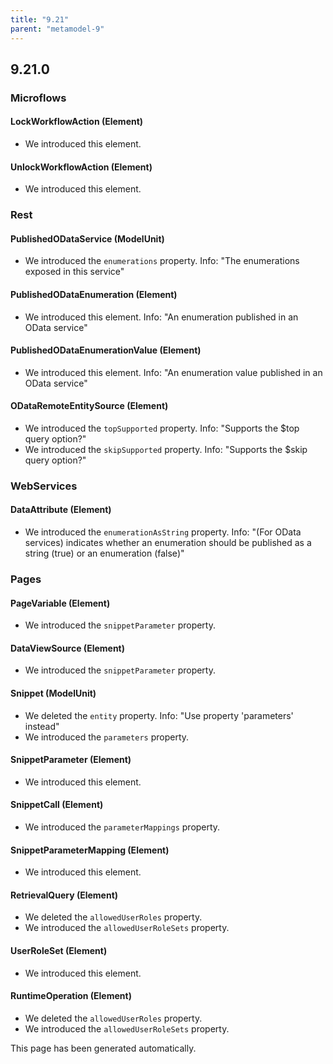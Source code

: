 ```yaml
---
title: "9.21"
parent: "metamodel-9"
---
```


## 9.21.0

### Microflows

#### LockWorkflowAction (Element)
* We introduced this element. 

#### UnlockWorkflowAction (Element)
* We introduced this element. 

### Rest

#### PublishedODataService (ModelUnit)
* We introduced the `enumerations` property. Info: "The enumerations exposed in this service"

#### PublishedODataEnumeration (Element)
* We introduced this element. Info: "An enumeration published in an OData service"

#### PublishedODataEnumerationValue (Element)
* We introduced this element. Info: "An enumeration value published in an OData service"

#### ODataRemoteEntitySource (Element)
* We introduced the `topSupported` property. Info: "Supports the $top query option?"
* We introduced the `skipSupported` property. Info: "Supports the $skip query option?"

### WebServices

#### DataAttribute (Element)
* We introduced the `enumerationAsString` property. Info: "(For OData services) indicates whether an enumeration should be published as a string (true) or an enumeration (false)"

### Pages

#### PageVariable (Element)
* We introduced the `snippetParameter` property. 

#### DataViewSource (Element)
* We introduced the `snippetParameter` property. 

#### Snippet (ModelUnit)
* We deleted the `entity` property. Info: "Use property 'parameters' instead"
* We introduced the `parameters` property. 

#### SnippetParameter (Element)
* We introduced this element. 

#### SnippetCall (Element)
* We introduced the `parameterMappings` property. 

#### SnippetParameterMapping (Element)
* We introduced this element. 

#### RetrievalQuery (Element)
* We deleted the `allowedUserRoles` property. 
* We introduced the `allowedUserRoleSets` property. 

#### UserRoleSet (Element)
* We introduced this element. 

#### RuntimeOperation (Element)
* We deleted the `allowedUserRoles` property. 
* We introduced the `allowedUserRoleSets` property. 

This page has been generated automatically.
